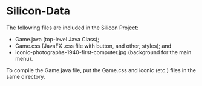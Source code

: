 # Silicon-Data

The following files are included in the Silicon Project:
+ Game.java (top-level Java Class);
+ Game.css (JavaFX .css file with button, and other, styles); and
+ iconic-photographs-1940-first-computer.jpg (background for the main menu).

To compile the Game.java file, put the Game.css and iconic (etc.) files in the same directory.
